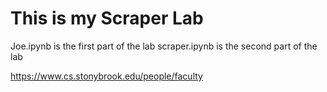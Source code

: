 # This is my Scraper Lab

Joe.ipynb is the first part of the lab
scraper.ipynb is the second part of the lab

https://www.cs.stonybrook.edu/people/faculty
